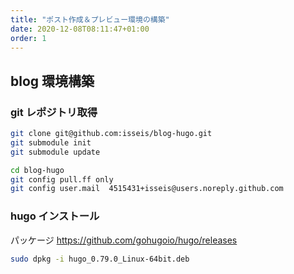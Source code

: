 ```yaml
---
title: "ポスト作成＆プレビュー環境の構築"
date: 2020-12-08T08:11:47+01:00
order: 1
---
```

## blog 環境構築

### git レポジトリ取得

```sh
git clone git@github.com:isseis/blog-hugo.git
git submodule init
git submodule update

cd blog-hugo
git config pull.ff only
git config user.mail  4515431+isseis@users.noreply.github.com
```

### hugo インストール

パッケージ
https://github.com/gohugoio/hugo/releases

```sh
sudo dpkg -i hugo_0.79.0_Linux-64bit.deb
```
